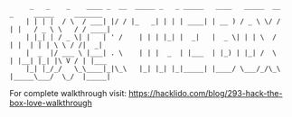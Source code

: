          _   _    _    ____ _  __  _____ _   _ _____   ____   _____  __    _     _____     _______ 
        | | | |  / \  / ___| |/ / |_   _| | | | ____| | __ ) / _ \ \/ /   | |   / _ \ \   / / ____|
        | |_| | / _ \| |   | ' /    | | | |_| |  _|   |  _ \| | | \  /    | |  | | | \ \ / /|  _|  
        |  _  |/ ___ \ |___| . \    | | |  _  | |___  | |_) | |_| /  \    | |__| |_| |\ V / | |___ 
        |_| |_/_/   \_\____|_|\_\   |_| |_| |_|_____| |____/ \___/_/\_\   |_____\___/  \_/  |_____|

                                                                       
                                                    

For complete walkthrough visit: https://hacklido.com/blog/293-hack-the-box-love-walkthrough
